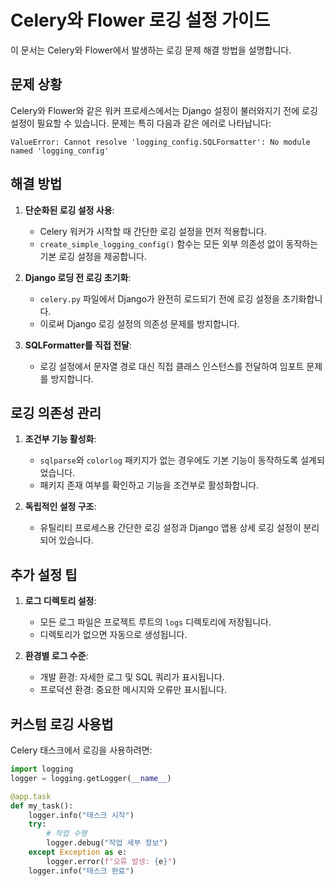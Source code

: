 # Celery와 Flower 로깅 설정 가이드

이 문서는 Celery와 Flower에서 발생하는 로깅 문제 해결 방법을 설명합니다.

## 문제 상황

Celery와 Flower와 같은 워커 프로세스에서는 Django 설정이 불러와지기 전에 로깅 설정이 필요할 수 있습니다. 문제는 특히 다음과 같은 에러로 나타납니다:

```
ValueError: Cannot resolve 'logging_config.SQLFormatter': No module named 'logging_config'
```

## 해결 방법

1. **단순화된 로깅 설정 사용**:
   - Celery 워커가 시작할 때 간단한 로깅 설정을 먼저 적용합니다.
   - `create_simple_logging_config()` 함수는 모든 외부 의존성 없이 동작하는 기본 로깅 설정을 제공합니다.

2. **Django 로딩 전 로깅 초기화**:
   - `celery.py` 파일에서 Django가 완전히 로드되기 전에 로깅 설정을 초기화합니다.
   - 이로써 Django 로깅 설정의 의존성 문제를 방지합니다.

3. **SQLFormatter를 직접 전달**:
   - 로깅 설정에서 문자열 경로 대신 직접 클래스 인스턴스를 전달하여 임포트 문제를 방지합니다.

## 로깅 의존성 관리

1. **조건부 기능 활성화**:
   - `sqlparse`와 `colorlog` 패키지가 없는 경우에도 기본 기능이 동작하도록 설계되었습니다.
   - 패키지 존재 여부를 확인하고 기능을 조건부로 활성화합니다.

2. **독립적인 설정 구조**:
   - 유틸리티 프로세스용 간단한 로깅 설정과 Django 앱용 상세 로깅 설정이 분리되어 있습니다.

## 추가 설정 팁

1. **로그 디렉토리 설정**:
   - 모든 로그 파일은 프로젝트 루트의 `logs` 디렉토리에 저장됩니다.
   - 디렉토리가 없으면 자동으로 생성됩니다.

2. **환경별 로그 수준**:
   - 개발 환경: 자세한 로그 및 SQL 쿼리가 표시됩니다.
   - 프로덕션 환경: 중요한 메시지와 오류만 표시됩니다.

## 커스텀 로깅 사용법

Celery 태스크에서 로깅을 사용하려면:

```python
import logging
logger = logging.getLogger(__name__)

@app.task
def my_task():
    logger.info("태스크 시작")
    try:
        # 작업 수행
        logger.debug("작업 세부 정보")
    except Exception as e:
        logger.error(f"오류 발생: {e}")
    logger.info("태스크 완료")
```
